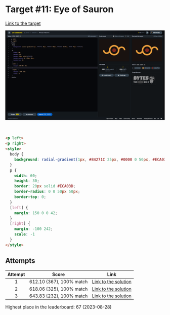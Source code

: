 # Target #11: Eye of Sauron

[Link to the target](https://cssbattle.dev/play/11)

![img](src/images/011_eye-of-sauron.png)

<br>

```html
<p left>
<p right>
<style>
  body {
    background: radial-gradient(1px, #84271C 25px, #0000 0 50px, #ECA03D 0 69px, #0000 71px) #191210;
  }
  p {
    width: 60;
    height: 30;
    border: 20px solid #ECA03D;
    border-radius: 0 0 50px 50px;
    border-top: 0;
  }
  [left] {
    margin: 150 0 0 42;
  }
  [right] {
    margin: -100 242;
    scale: -1
  }
</style>
```


## Attempts
| Attempt | Score | Link |
|:-:|:-:|:-:|
| 1 | 612.10 {367}, 100% match | [Link to the solution](/001-pilot-battle/src/html/011_eye-of-sauron_attempt-01.html) |
| 2 | 618.06 {325}, 100% match | [Link to the solution](/001-pilot-battle/src/html/011_eye-of-sauron_attempt-02.html) |
| 3 | 643.83 {232}, 100% match | [Link to the solution](/001-pilot-battle/src/html/011_eye-of-sauron_attempt-03.html) |

Highest place in the leaderboard: 67 (2023-08-28)